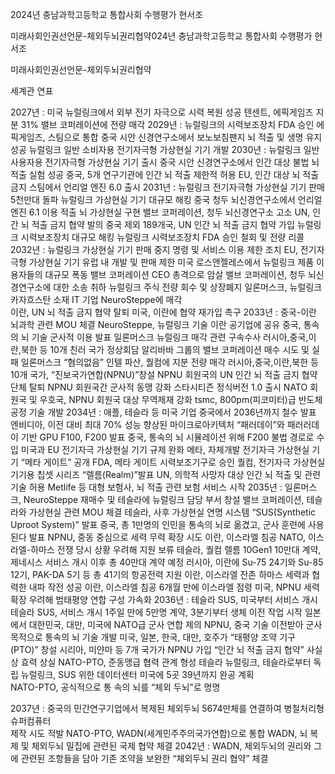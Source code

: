 2024년 충남과학고등학교 통합사회 수행평가
현서조

미래사회인권선언문-체외두뇌권리협약024년 충남과학고등학교 통합사회 수행평가
현서조

미래사회인권선언문-체외두뇌권리협약

세계관 연표

2027년 : 미국 뉴럴링크에서 외부 전기 자극으로 시력 복원 성공
	 텐센트, 에픽게임즈 지분 31% 밸브 코퍼레이션에 전량 매각
2029년 : 뉴럴링크의 시력보조장치 FDA 승인
	 에픽게임즈, 스팀으로 통합
	 중국 시안 신경연구소에서 보노보침팬지 뇌 적출 및 생명 유지 성공
	 뉴럴링크 일반 소비자용 전기자극형 가상현실 기기 개발
2030년 : 뉴럴링크 일반 사용자용 전기자극형 가상현실 기기 출시
	 중국 시안 신경연구소에서 인간 대상 불법 뇌 적출 실험 성공
	 중국, 5개 연구기관에 인간 뇌 적출 제한적 허용
	 EU, 인간 대상 뇌 적출 금지
	 스팀에서 언리얼 엔진 6.0 출시
2031년 : 뉴럴링크 전기자극형 가상현실 기기 판매 5천만대 돌파
	 뉴럴링크 가상현실 기기 대규모 해킹
	 중국 청두 뇌신경연구소에서 언리얼 엔진 6.1 이용 적출 뇌 가상현실 구현
	 밸브 코퍼레이션, 청두 뇌신경연구소 고소
	 UN, 인간 뇌 적출 금지 협약 발의
	 중국 제외 189개국, UN 인간 뇌 적출 금지 협약 가입
	 뉴럴링크 시력보조장치 대규모 해킹
	 뉴럴링크 시력보조장치 FDA 승인 철회 및 전량 리콜
2032년 : 뉴럴링크 가상현실 기기 판매 중지 명령 및 서비스 이용 제한 조치
	 EU, 전기자극형 가상현실 기기 유럽 내 개발 및 판매 제한
	 미국 로스앤젤레스에서 뉴럴링크 제품 이용자들의 대규모 폭동
	 밸브 코퍼레이션 CEO 총격으로 암살
	 밸브 코퍼레이션, 청두 뇌신경연구소에 대한 소송 취하
	 뉴럴링크 주식 전량 회수 및 상장폐지
	 일론머스크, 뉴럴링크 카자흐스탄 소재 IT 기업 NeuroSteppe에 매각	  
	 이란, UN 뇌 적출 금지 협약 탈퇴
	 미국, 이란에 협약 재가입 촉구
2033년 : 중국-이란 뇌과학 관련 MOU 체결
	 NeuroSteppe, 뉴럴링크 기술 이란 공기업에 공유
	 중국, 통속의 뇌 기술 군사적 이용 발표
	 일론머스크 뉴럴링크 매각 관련 구속수사
	 러시아,중국,이란,북한 등 10개 친러 국가 정상회담
	 알리바바 그룹의 밸브 코퍼레이션 매수 시도 및 실패
	 일론머스크 “혐의없음”
	 인텔 파산, 퀄컴에 지분 전량 매각
	 러시아,중국,이란,북한 등 10개 국가, “진보국가연합(NPNU)”창설
	 NPNU 회원국의 UN 인간 뇌 적출 금지 협약 단체 탈퇴
	 NPNU 회원국간 군사적 동맹 강화
	 스타시티즌 정식버전 1.0 출시
	 NATO 회원국 및 우호국, NPNU 회원국 대상 무역제재 강화
	 tsmc, 800pm(피코미터)급 반도체 공정 기술 개발
2034년 : 애플, 테슬라 등 미국 기업 중국에서 2036년까지 철수 발표
	 엔비디아, 이전 대비 최대 70% 성능 향상된 마이크로아키텍처 “패러데이”와
  	패러러데이 기반 GPU F100, F200 발표
  	중국, 통속의 뇌 시뮬레이션 위해 F200 불법 경로로 수입
	미국과 EU 전기자극 가상현실 기기 규제 완화
	메타, 자체개발 전기자극 가상현실 기기 “메타 게이트” 공개
	FDA, 메타 게이트 시력보조기구로 승인
	퀄컴, 전기자극 가상현실 기기용 칩셋 시리즈 “렐름(Realm)”발표
	UN, 의학적 사망자 대상 인간 뇌 적출 및 관련 기술 허용
	Metlife 등 대형 보험사, 뇌 적출 관련 보험 서비스 시작
2035년 : 일론머스크, NeuroSteppe 재매수 및 테슬라에 뉴럴링크 담당 부서 창설
	 밸브 코퍼레이션, 테슬라와 가상현실 관련 MOU 체결
	 테슬라, 사후 가상현실 연명 시스템 “SUS(Synthetic Uproot System)” 발표
	 중국, 총 1만명의 인민을 통속의 뇌로 옮겼고, 군사 훈련에 사용된다 발표
	 NPNU, 중동 중심으로 세력 무력 확장 시도
	 이란, 이스라엘 침공
	 NATO, 이스라엘-하마스 전쟁 당시 상황 우려해 지원 보류
	 테슬라, 퀄컴 렐름 10Gen1 10만대 계약, 제네시스 서비스 개시 이후 총 40만대 계약 예정 
	 러시아, 이란에 Su-75 24기와 Su-85 12기, PAK-DA 5기 등 총 41기의 항공전력 지원
  	 이란, 이스라엘 잔존 하마스 세력과 협력한 내파 작전 성공
	 이란, 이스라엘 침공 6개월 만에 이스라엘 점령
	 미국, NPNU 세력 확장 우려해 범태평양 연합 구성 가속화
2036년 : 테슬라 SUS, 미국부터 서비스 개시
	 테슬라 SUS, 서비스 개시 1주일 만에 5만명 계약, 3분기부터 생체 이전 작업 시작
	 일본에서 대한민국, 대만, 미국에 NATO급 군사 연합 제의
	 NPNU, 중국 기술 이전받아 군사 목적으로 통속의 뇌 기술 개발
	 미국, 일본, 한국, 대만, 호주가 “태평양 조약 기구 (PTO)” 창설
	 시리아, 미얀마 등 7개 국가가 NPNU 가입
	 “인간 뇌 적출 금지 협약” 사실상 효력 상실
	 NATO-PTO, 준동맹급 협력 관계 형성
	 테슬라 뉴럴링크, 테슬라로부터 독립
	 뉴럴링크, SUS 위한 데이터센터 미국에 5곳 39년까지 완공 계획	  
	 NATO-PTO, 공식적으로 통 속의 뇌를 “체외 두뇌”로 명명
	  
2037년 : 중국의 민간연구기업에서 복제된 체외두뇌  5674만체를 연결하여 병철처리형 슈퍼컴퓨터                               
   	 제작 시도 적발
   	 NATO-PTO, WADN(세계민주주의국가연합)으로 통합
         WADN, 뇌 복제 및 체외두뇌 밀집에 관련된 국제 협약 체결 
2042년 : WADN, 체외두뇌의 권리와 그에 관련된 조항들을 담아 기존 조약을 보완한 “체외두뇌 권리 협약” 체결
